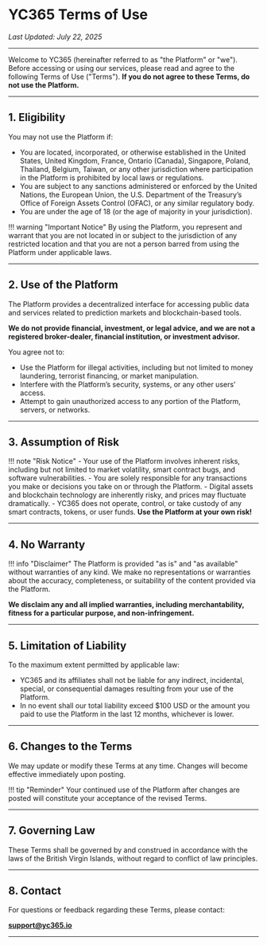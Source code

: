 # YC365 Terms of Use

_Last Updated: July 22, 2025_

---

Welcome to YC365 (hereinafter referred to as "the Platform" or "we"). Before accessing or using our services, please read and agree to the following Terms of Use ("Terms"). **If you do not agree to these Terms, do not use the Platform.**

---

## 1. Eligibility

You may not use the Platform if:

- You are located, incorporated, or otherwise established in the United States, United Kingdom, France, Ontario (Canada), Singapore, Poland, Thailand, Belgium, Taiwan, or any other jurisdiction where participation in the Platform is prohibited by local laws or regulations.
- You are subject to any sanctions administered or enforced by the United Nations, the European Union, the U.S. Department of the Treasury’s Office of Foreign Assets Control (OFAC), or any similar regulatory body.
- You are under the age of 18 (or the age of majority in your jurisdiction).

!!! warning "Important Notice"
    By using the Platform, you represent and warrant that you are not located in or subject to the jurisdiction of any restricted location and that you are not a person barred from using the Platform under applicable laws.

---

## 2. Use of the Platform

The Platform provides a decentralized interface for accessing public data and services related to prediction markets and blockchain-based tools.

**We do not provide financial, investment, or legal advice, and we are not a registered broker-dealer, financial institution, or investment advisor.**

You agree not to:

- Use the Platform for illegal activities, including but not limited to money laundering, terrorist financing, or market manipulation.
- Interfere with the Platform’s security, systems, or any other users’ access.
- Attempt to gain unauthorized access to any portion of the Platform, servers, or networks.

---

## 3. Assumption of Risk

!!! note "Risk Notice"
    - Your use of the Platform involves inherent risks, including but not limited to market volatility, smart contract bugs, and software vulnerabilities.
    - You are solely responsible for any transactions you make or decisions you take on or through the Platform.
    - Digital assets and blockchain technology are inherently risky, and prices may fluctuate dramatically.
    - YC365 does not operate, control, or take custody of any smart contracts, tokens, or user funds. **Use the Platform at your own risk!**

---

## 4. No Warranty

!!! info "Disclaimer"
    The Platform is provided "as is" and "as available" without warranties of any kind.
    We make no representations or warranties about the accuracy, completeness, or suitability of the content provided via the Platform.

**We disclaim any and all implied warranties, including merchantability, fitness for a particular purpose, and non-infringement.**

---

## 5. Limitation of Liability

To the maximum extent permitted by applicable law:

- YC365 and its affiliates shall not be liable for any indirect, incidental, special, or consequential damages resulting from your use of the Platform.
- In no event shall our total liability exceed $100 USD or the amount you paid to use the Platform in the last 12 months, whichever is lower.

---

## 6. Changes to the Terms

We may update or modify these Terms at any time. Changes will become effective immediately upon posting.

!!! tip "Reminder"
    Your continued use of the Platform after changes are posted will constitute your acceptance of the revised Terms.

---

## 7. Governing Law

These Terms shall be governed by and construed in accordance with the laws of the British Virgin Islands, without regard to conflict of law principles.

---

## 8. Contact

For questions or feedback regarding these Terms, please contact:

[**support@yc365.io**](mailto:support@yc365.io)

---